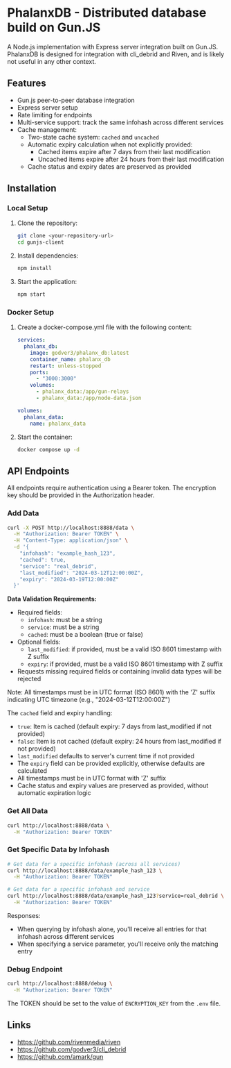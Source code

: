 # PhalanxDB - Distributed database build on Gun.JS

A Node.js implementation with Express server integration built on Gun.JS. PhalanxDB is designed for integration with cli_debrid and Riven, and is likely not useful in any other context.

## Features

- Gun.js peer-to-peer database integration
- Express server setup
- Rate limiting for endpoints
- Multi-service support: track the same infohash across different services
- Cache management:
  - Two-state cache system: `cached` and `uncached`
  - Automatic expiry calculation when not explicitly provided:
    - Cached items expire after 7 days from their last modification
    - Uncached items expire after 24 hours from their last modification
  - Cache status and expiry dates are preserved as provided

## Installation

### Local Setup

1. Clone the repository:
   ```bash
   git clone <your-repository-url>
   cd gunjs-client
   ```

2. Install dependencies:
   ```bash
   npm install
   ```

3. Start the application:
   ```bash
   npm start
   ```

### Docker Setup

1. Create a docker-compose.yml file with the following content:
   ```yaml
   services:
     phalanx_db:
       image: godver3/phalanx_db:latest
       container_name: phalanx_db
       restart: unless-stopped
       ports:
         - "3000:3000"
       volumes:
         - phalanx_data:/app/gun-relays
         - phalanx_data:/app/node-data.json

   volumes:
     phalanx_data:
       name: phalanx_data
   ```

2. Start the container:
   ```bash
   docker compose up -d
   ```

## API Endpoints

All endpoints require authentication using a Bearer token. The encryption key should be provided in the Authorization header.

### Add Data

```bash
curl -X POST http://localhost:8888/data \
  -H "Authorization: Bearer TOKEN" \
  -H "Content-Type: application/json" \
  -d '{
    "infohash": "example_hash_123",
    "cached": true,
    "service": "real_debrid",
    "last_modified": "2024-03-12T12:00:00Z",
    "expiry": "2024-03-19T12:00:00Z"
  }'
```

**Data Validation Requirements:**
- Required fields:
  - `infohash`: must be a string
  - `service`: must be a string
  - `cached`: must be a boolean (true or false)
- Optional fields:
  - `last_modified`: if provided, must be a valid ISO 8601 timestamp with Z suffix
  - `expiry`: if provided, must be a valid ISO 8601 timestamp with Z suffix
- Requests missing required fields or containing invalid data types will be rejected

Note: All timestamps must be in UTC format (ISO 8601) with the 'Z' suffix indicating UTC timezone (e.g., "2024-03-12T12:00:00Z")

The `cached` field and expiry handling:
- `true`: Item is cached (default expiry: 7 days from last_modified if not provided)
- `false`: Item is not cached (default expiry: 24 hours from last_modified if not provided)
- `last_modified` defaults to server's current time if not provided
- The `expiry` field can be provided explicitly, otherwise defaults are calculated
- All timestamps must be in UTC format with 'Z' suffix
- Cache status and expiry values are preserved as provided, without automatic expiration logic

### Get All Data

```bash
curl http://localhost:8888/data \
  -H "Authorization: Bearer TOKEN"
```

### Get Specific Data by Infohash

```bash
# Get data for a specific infohash (across all services)
curl http://localhost:8888/data/example_hash_123 \
  -H "Authorization: Bearer TOKEN"

# Get data for a specific infohash and service
curl http://localhost:8888/data/example_hash_123?service=real_debrid \
  -H "Authorization: Bearer TOKEN"
```

Responses:
- When querying by infohash alone, you'll receive all entries for that infohash across different services
- When specifying a service parameter, you'll receive only the matching entry

### Debug Endpoint

```bash
curl http://localhost:8888/debug \
  -H "Authorization: Bearer TOKEN"
```

The TOKEN should be set to the value of `ENCRYPTION_KEY` from the `.env` file. 

## Links

- https://github.com/rivenmedia/riven
- https://github.com/godver3/cli_debrid
- https://github.com/amark/gun